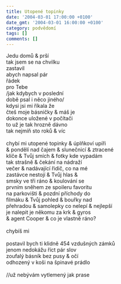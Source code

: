 ```yaml
---
title: Utopené topinky
date: '2004-03-01 17:00:00 +0100'
date_gmt: '2004-03-01 16:00:00 +0100'
category: podvědomí
tags: []
comments: []
---
```

<p>Jedu domů &amp; prší<br>
tak jsem se na chvilku<br>
zastavil<br>
abych napsal pár<br>
řádek<br>
pro Tebe<br>
/jak kdybych v poslední<br>
době psal i něco jiného/<br>
kdysi jsi mi říkala že<br>
čteš moje básničky &amp; máš je<br>
dokonce uložené v počítači<br>
to už je tak hrozně dávno<br>
tak nejmíň sto roků &amp; víc<br>
<br>chybí mi utopené topinky &amp; úplňkoví upíři<br>
&amp; pondělí nad čajem &amp; slunečnicí &amp; ztracené<br>
klíče &amp; Tvůj smích &amp; fotky kde vypadám<br>
tak strašně &amp; čekání na nádraží<br>
večer &amp; nadávající řidič, co na mé<br>
zastávce nestojí &amp; Tvůj hlas &amp;<br>
smsky ve tři ráno &amp; koulování se<br>
prvním sněhem ze spoileru favoritu<br>
na parkovišti &amp; pozdní příchody do<br>
filmáku &amp; Tvůj pohled &amp; bouřky nad<br>
přehradou &amp; samolepky co nelepí &amp; nejlepší<br>
je nalepit je někomu za krk &amp; gyros<br>
&amp; agent Cooper &amp; co je vlastně ráno?<br>
<br>chybíš mi<br>
<br>postavil bych ti klidně 454 vzdušných zámků<br>
jenom nedokážu říct pár slov<br>
zoufalý básník bez pusy &amp; očí<br>
odhozený v koši na špinavé prádlo<br>
<br>//už nebývám vytlemený jak prase</p>
